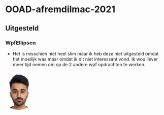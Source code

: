 # OOAD-afremdilmac-2021

## Uitgesteld
### WpfEllipsen

* Het is misschien niet heel slim maar ik heb deze niet uitgesteld omdat het moeilijk was maar omdat ik dit niet interessant vond. Ik wou liever meer tijd nemen om op de 2 andere wpf opdrachten te werken.
<img src="https://github.com/AfremDilmac/OOAD-afremdilmac-2021/blob/main/Photo%20.PNG">